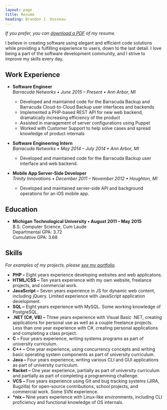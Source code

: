 ```yaml
---
layout: page
title: Resume
heading: Brandon J. Dusseau
---
```

_If you prefer, you can [download a PDF](/files/resume.pdf) of my resume._

I believe in creating software using elegant and efficient code solutions while providing a fulfilling experience
to users, down to the last detail. I love being a part of the software development community, and I strive to
improve my skills every day.

## Work Experience ##

 * __Software Engineer__<br>
   _Barracuda Networks &bull; June 2015 &ndash; Present &bull; Ann Arbor, MI_
   * Developed and maintained code for the Barracuda Backup and Barracuda Cloud-to-Cloud Backup user interfaces and
	 backends
   * Implemented a PHP-based REST API for new web backend, dramatically increasing efficiency of the product
   * Assisted in management of server configurations using Puppet
   * Worked with Customer Support to help solve cases and spread knowledge of product internals

  * __Software Engineering Intern__<br>
    _Barracuda Networks &bull; May 2014 &ndash; July 2014 &bull; Ann Arbor, MI_
    * Developed and maintained code for the Barracuda Backup user interface and web backend.

 * __Mobile App Server-Side Developer__<br>
   _Trinity Innovations &bull; December 2011 &ndash; November 2012 &bull; Houghton, MI_
   * Developed and maintained server-side API and background operations for an iOS mobile app.

## Education ##

 * __Michigan Technological University &bull; August 2011 &ndash; May 2015__<br>
   B.S. Computer Science, Cum Laude<br>
	 Departmental GPA: 3.72<br>
	 Cumulative GPA: 3.68

## Skills ##

 _For examples of my projects, please [see my portfolio](/portfolio)._

 * __PHP &ndash;__ Eight years experience developing websites and web applicatons.
 * __HTML/CSS &ndash;__ Ten years experience with my own website, freelance projects, and commercial work.
 * __JavaScript &ndash;__  Seven years experience in JS for dynamic web content, including jQuery.
   Limited experience with JavaScript application development.
 * __SQL &ndash;__ Eight years experience with MySQL. Some working knowledge of PostgreSQL.
 * __.NET (C#, VB) &ndash;__ Three years experience with Visual Basic .NET, creating applications for personal use as
   well as a couple freelance projects. Less than one year experience with C#, creating personal applications and
	 completing a class project.
 * __C &ndash;__ Four years experience, writing systems programs as part of university curriculum.
 * __C++ &ndash;__ One year experience, using concurrency concepts and writing basic operating system components
   as part of university curriculum.
 * __Java &ndash;__ Four years experience, writing various CLI and GUI applications as part of university curriculum.
 * __Racket &ndash;__ One year experience, partially as part of university curriculum and partially as part of
   completing a programming challenge.
 * __VCS &ndash;__ Five years experience using Git and bug tracking systems (JIRA, Bugzilla) for open-source
   contributions, school projects, and commercial work. Some SVN experience.
 * __*nix &ndash;__ Nine years experience with Linux-like environments, including CLI proficiency
   and functional knowledge of OS internals.
